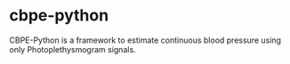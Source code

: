# cbpe-python

CBPE-Python is a framework to estimate continuous blood pressure using only
Photoplethysmogram signals.